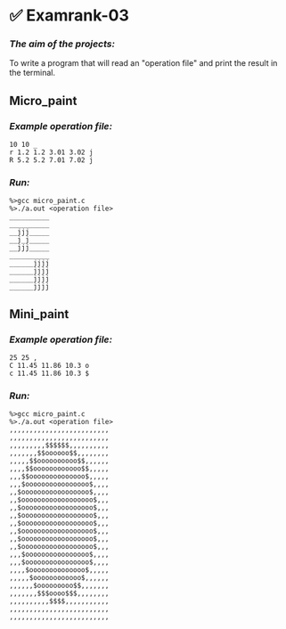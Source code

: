 # ✅ Examrank-03
### ***The aim of the projects:***
To write a program that will read an "operation file" and print the result in the terminal.
## Micro_paint
### ***Example operation file:***
```
10 10 _
r 1.2 1.2 3.01 3.02 j
R 5.2 5.2 7.01 7.02 j
```
### ***Run:***
```
%>gcc micro_paint.c
%>./a.out <operation file>
__________
__________
__jjj_____
__j_j_____
__jjj_____
__________
______jjjj
______jjjj
______jjjj
______jjjj
```
## Mini_paint
### ***Example operation file:***
```
25 25 ,
C 11.45 11.86 10.3 o
c 11.45 11.86 10.3 $
```
### ***Run:***
```
%>gcc micro_paint.c
%>./a.out <operation file>
,,,,,,,,,,,,,,,,,,,,,,,,,
,,,,,,,,,,,,,,,,,,,,,,,,,
,,,,,,,,,$$$$$$,,,,,,,,,,
,,,,,,,$$oooooo$$,,,,,,,,
,,,,,$$oooooooooo$$,,,,,,
,,,,$$oooooooooooo$$,,,,,
,,,$$oooooooooooooo$,,,,,
,,,$oooooooooooooooo$,,,,
,,$ooooooooooooooooo$,,,,
,,$oooooooooooooooooo$,,,
,,$oooooooooooooooooo$,,,
,,$oooooooooooooooooo$,,,
,,$oooooooooooooooooo$,,,
,,$oooooooooooooooooo$,,,
,,$oooooooooooooooooo$,,,
,,$oooooooooooooooooo$,,,
,,,$oooooooooooooooo$,,,,
,,,$oooooooooooooooo$,,,,
,,,,$oooooooooooooo$,,,,,
,,,,,$oooooooooooo$,,,,,,
,,,,,,$ooooooooo$$,,,,,,,
,,,,,,,$$$oooo$$$,,,,,,,,
,,,,,,,,,,$$$$,,,,,,,,,,,
,,,,,,,,,,,,,,,,,,,,,,,,,
,,,,,,,,,,,,,,,,,,,,,,,,,
```
